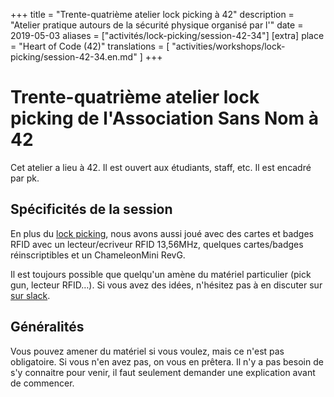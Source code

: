 +++
title = "Trente-quatrième atelier lock picking à 42"
description = "Atelier pratique autours de la sécurité physique organisé par l'"
date = 2019-05-03
aliases = ["activités/lock-picking/session-42-34"]
[extra]
place = "Heart of Code (42)"
translations = [
    "activities/workshops/lock-picking/session-42-34.en.md"
]
+++

# Trente-quatrième atelier lock picking de l'Association Sans Nom à 42

Cet atelier a lieu à 42. Il est ouvert aux étudiants, staff, etc.
Il est encadré par pk.

## Spécificités de la session

En plus du [lock
picking](@/activities/workshops/lock-picking/documentation/paracentric.fr.md), nous avons
aussi joué avec des cartes et badges RFID avec un lecteur/ecriveur RFID
13,56MHz, quelques cartes/badges réinscriptibles et un ChameleonMini RevG.

Il est toujours possible que quelqu'un amène du matériel particulier (pick gun,
lecteur RFID…).
Si vous avez des idées, n'hésitez pas à en discuter sur [sur
slack](@/contact/index.fr.md).

## Généralités

Vous pouvez amener du matériel si vous voulez, mais ce n'est pas obligatoire.
Si vous n'en avez pas, on vous en prêtera.
Il n'y a pas besoin de s'y connaitre pour venir, il faut seulement demander une
explication avant de commencer.
